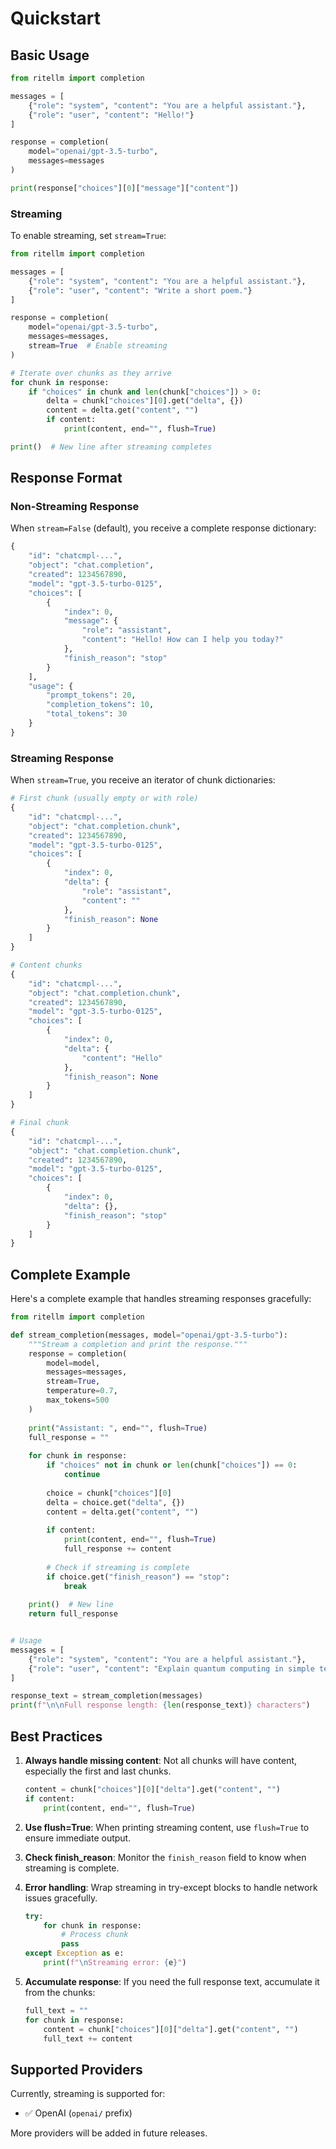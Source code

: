 # Quickstart

## Basic Usage

```python
from ritellm import completion

messages = [
    {"role": "system", "content": "You are a helpful assistant."},
    {"role": "user", "content": "Hello!"}
]

response = completion(
    model="openai/gpt-3.5-turbo",
    messages=messages
)

print(response["choices"][0]["message"]["content"])
```

### Streaming

To enable streaming, set `stream=True`:

```python
from ritellm import completion

messages = [
    {"role": "system", "content": "You are a helpful assistant."},
    {"role": "user", "content": "Write a short poem."}
]

response = completion(
    model="openai/gpt-3.5-turbo",
    messages=messages,
    stream=True  # Enable streaming
)

# Iterate over chunks as they arrive
for chunk in response:
    if "choices" in chunk and len(chunk["choices"]) > 0:
        delta = chunk["choices"][0].get("delta", {})
        content = delta.get("content", "")
        if content:
            print(content, end="", flush=True)

print()  # New line after streaming completes
```

## Response Format

### Non-Streaming Response

When `stream=False` (default), you receive a complete response dictionary:

```python
{
    "id": "chatcmpl-...",
    "object": "chat.completion",
    "created": 1234567890,
    "model": "gpt-3.5-turbo-0125",
    "choices": [
        {
            "index": 0,
            "message": {
                "role": "assistant",
                "content": "Hello! How can I help you today?"
            },
            "finish_reason": "stop"
        }
    ],
    "usage": {
        "prompt_tokens": 20,
        "completion_tokens": 10,
        "total_tokens": 30
    }
}
```

### Streaming Response

When `stream=True`, you receive an iterator of chunk dictionaries:

```python
# First chunk (usually empty or with role)
{
    "id": "chatcmpl-...",
    "object": "chat.completion.chunk",
    "created": 1234567890,
    "model": "gpt-3.5-turbo-0125",
    "choices": [
        {
            "index": 0,
            "delta": {
                "role": "assistant",
                "content": ""
            },
            "finish_reason": None
        }
    ]
}

# Content chunks
{
    "id": "chatcmpl-...",
    "object": "chat.completion.chunk",
    "created": 1234567890,
    "model": "gpt-3.5-turbo-0125",
    "choices": [
        {
            "index": 0,
            "delta": {
                "content": "Hello"
            },
            "finish_reason": None
        }
    ]
}

# Final chunk
{
    "id": "chatcmpl-...",
    "object": "chat.completion.chunk",
    "created": 1234567890,
    "model": "gpt-3.5-turbo-0125",
    "choices": [
        {
            "index": 0,
            "delta": {},
            "finish_reason": "stop"
        }
    ]
}
```

## Complete Example

Here's a complete example that handles streaming responses gracefully:

```python
from ritellm import completion

def stream_completion(messages, model="openai/gpt-3.5-turbo"):
    """Stream a completion and print the response."""
    response = completion(
        model=model,
        messages=messages,
        stream=True,
        temperature=0.7,
        max_tokens=500
    )
    
    print("Assistant: ", end="", flush=True)
    full_response = ""
    
    for chunk in response:
        if "choices" not in chunk or len(chunk["choices"]) == 0:
            continue
            
        choice = chunk["choices"][0]
        delta = choice.get("delta", {})
        content = delta.get("content", "")
        
        if content:
            print(content, end="", flush=True)
            full_response += content
        
        # Check if streaming is complete
        if choice.get("finish_reason") == "stop":
            break
    
    print()  # New line
    return full_response


# Usage
messages = [
    {"role": "system", "content": "You are a helpful assistant."},
    {"role": "user", "content": "Explain quantum computing in simple terms."}
]

response_text = stream_completion(messages)
print(f"\n\nFull response length: {len(response_text)} characters")
```

## Best Practices

1. **Always handle missing content**: Not all chunks will have content, especially the first and last chunks.
   
   ```python
   content = chunk["choices"][0]["delta"].get("content", "")
   if content:
       print(content, end="", flush=True)
   ```

2. **Use flush=True**: When printing streaming content, use `flush=True` to ensure immediate output.

3. **Check finish_reason**: Monitor the `finish_reason` field to know when streaming is complete.

4. **Error handling**: Wrap streaming in try-except blocks to handle network issues gracefully.

   ```python
   try:
       for chunk in response:
           # Process chunk
           pass
   except Exception as e:
       print(f"\nStreaming error: {e}")
   ```

5. **Accumulate response**: If you need the full response text, accumulate it from the chunks:

   ```python
   full_text = ""
   for chunk in response:
       content = chunk["choices"][0]["delta"].get("content", "")
       full_text += content
   ```

## Supported Providers

Currently, streaming is supported for:

- ✅ OpenAI (`openai/` prefix)

More providers will be added in future releases.
